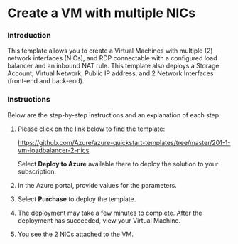 # Create a VM with multiple NICs

### Introduction
This template allows you to create a Virtual Machines with multiple (2) network interfaces (NICs), and RDP connectable with a configured load balancer and an inbound NAT rule. This template also deploys a Storage Account, Virtual Network, Public IP address, and 2 Network Interfaces (front-end and back-end).

### Instructions

Below are the step-by-step instructions and an explanation of each step. 

1. Please click on the link below to find the template:

   https://github.com/Azure/azure-quickstart-templates/tree/master/201-1-vm-loadbalancer-2-nics
   
   Select **Deploy to Azure** available there to deploy the solution to your subscription. 
   
2. In the Azure portal, provide values for the parameters.

3. Select **Purchase** to deploy the template.

4. The deployment may take a few minutes to complete. After the deployment has succeeded, view your Virtual Machine.

5. You see the 2 NICs attached to the VM.
